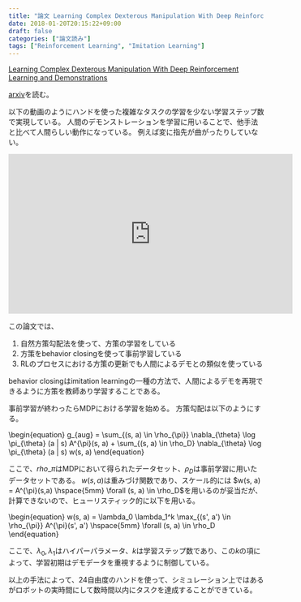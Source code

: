 ```yaml
---
title: "論文 Learning Complex Dexterous Manipulation With Deep Reinforcement Learning and Demonstrations"
date: 2018-01-20T20:15:22+09:00
draft: false
categories: ["論文読み"]
tags: ["Reinforcement Learning", "Imitation Learning"]
---
```


[Learning Complex Dexterous Manipulation With Deep Reinforcement Learning and Demonstrations](https://sites.google.com/view/deeprl-dexterous-manipulation)

[arxiv](https://arxiv.org/abs/1709.10087)を読む。

以下の動画のようにハンドを使った複雑なタスクの学習を少ない学習ステップ数で実現している。
人間のデモンストレーションを学習に用いることで、他手法と比べて人間らしい動作になっている。
例えば変に指先が曲がったりしていない。

<iframe width="560" height="315" src="https://www.youtube.com/embed/jJtBll8l_OM" frameborder="0" allow="autoplay; encrypted-media" allowfullscreen></iframe>

この論文では、

1. 自然方策勾配法を使って、方策の学習をしている
2. 方策をbehavior closingを使って事前学習している
3. RLのプロセスにおける方策の更新でも人間によるデモとの類似を使っている

behavior closingはimitation learningの一種の方法で、人間によるデモを再現できるように方策を教師あり学習することである。

事前学習が終わったらMDPにおける学習を始める。
方策勾配は以下のようにする。

\begin{equation}
g\_{aug} =
\sum\_{(s, a) \in \rho\_{\pi}} 
\nabla\_\{\theta\} \log \pi\_\{\theta\} (a | s) A^{\pi}(s, a) +
\sum\_{(s, a) \in \rho_D} 
\nabla\_\{\theta\} \log \pi\_\{\theta\} (a | s) w(s, a)
\end{equation}

ここで、$rho\_{\pi}$はMDPにおいて得られたデータセット、$\rho_D$は事前学習に用いたデータセットである。
$w(s, a)$は重みづけ関数であり、スケール的には
$w(s, a) = A^{\pi}(s,a) \hspace{5mm} \forall (s, a) \in \rho_D$を用いるのが妥当だが、計算できないので、ヒューリスティック的に以下を用いる。

\begin{equation}
w(s, a) =
\lambda_0 \lambda_1^k
\max\_{(s', a') \in \rho\_{\pi}}
A^{\pi}(s', a')
\hspace{5mm}
\forall (s, a) \in \rho_D
\end{equation}

ここで、$\lambda_0, \lambda_1$はハイパーパラメータ、$k$は学習ステップ数であり、この$k$の項によって、学習初期はデモデータを重視するように制御している。

以上の手法によって、24自由度のハンドを使って、シミュレーション上ではあるがロボットの実時間にして数時間以内にタスクを達成することができている。
